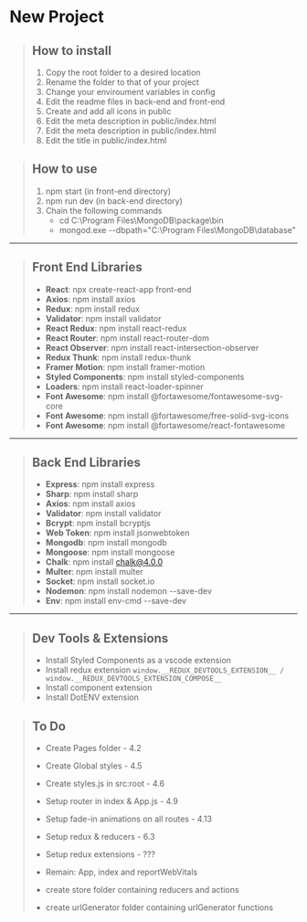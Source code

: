 # New Project

> ## How to install
> 
> 1. Copy the root folder to a desired location  
> 2. Rename the folder to that of your project  
> 3. Change your enviroument variables in config  
> 4. Edit the readme files in back-end and front-end  
> 5. Create and add all icons in public  
> 6. Edit the meta description in public/index.html  
> 6. Edit the meta description in public/index.html  
> 7. Edit the title in public/index.html  

> ## How to use
> 
> 1. npm start (in front-end directory)  
> 2. npm run dev (in back-end directory)  
> 3. Chain the following commands
>    - cd C:\Program Files\MongoDB\package\bin
>    - mongod.exe  --dbpath="C:\Program Files\MongoDB\database"

-------------------------------

> ## Front End Libraries
> 
> - **React**: npx create-react-app front-end  
> - **Axios**: npm install axios  
> - **Redux**: npm install redux  
> - **Validator**: npm install validator  
> - **React Redux**: npm install react-redux  
> - **React Router**: npm install react-router-dom  
> - **React Observer**: npm install react-intersection-observer  
> - **Redux Thunk**: npm install redux-thunk  
> - **Framer Motion**: npm install framer-motion  
> - **Styled Components**: npm install styled-components  
> - **Loaders**: npm install react-loader-spinner  
> - **Font Awesome**: npm install @fortawesome/fontawesome-svg-core
> - **Font Awesome**: npm install @fortawesome/free-solid-svg-icons
> - **Font Awesome**: npm install @fortawesome/react-fontawesome

--------------------------------------

> ## Back End Libraries
> 
> - **Express**: npm install express  
> - **Sharp**: npm install sharp  
> - **Axios**: npm install axios  
> - **Validator**: npm install validator  
> - **Bcrypt**: npm install bcryptjs  
> - **Web Token**: npm install jsonwebtoken  
> - **Mongodb**: npm install mongodb  
> - **Mongoose**: npm install mongoose  
> - **Chalk**: npm install chalk@4.0.0  
> - **Multer**: npm install multer  
> - **Socket**: npm install socket.io  
> - **Nodemon**: npm install nodemon --save-dev  
> - **Env**: npm install env-cmd --save-dev  


--------------------------------------

> ## Dev Tools & Extensions
>
> - Install Styled Components as a vscode extension
> - Install redux extension `window.__REDUX_DEVTOOLS_EXTENSION__ / window.__REDUX_DEVTOOLS_EXTENSION_COMPOSE__`
> - Install component extension
> - Install DotENV extension

> ## To Do
> - Create Pages folder                          - 4.2
> - Create Global styles                         - 4.5
> - Create styles.js in src:root                 - 4.6
> - Setup router in index & App.js               - 4.9
> - Setup fade-in animations on all routes       - 4.13
> - Setup redux & reducers                       - 6.3
> - Setup redux extensions                       - ???
> 
> - Remain: App, index and reportWebVitals
> - create store folder containing reducers and actions
> - create urlGenerator folder containing urlGenerator functions